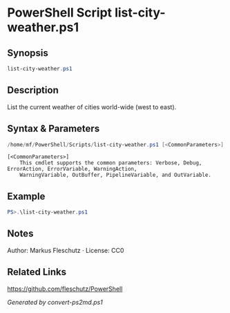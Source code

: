 # PowerShell Script list-city-weather.ps1

## Synopsis
```powershell
list-city-weather.ps1
```

## Description
List the current weather of cities world-wide (west to east).

## Syntax & Parameters
```powershell
/home/mf/PowerShell/Scripts/list-city-weather.ps1 [<CommonParameters>]
```

```
[<CommonParameters>]
    This cmdlet supports the common parameters: Verbose, Debug, ErrorAction, ErrorVariable, WarningAction, 
    WarningVariable, OutBuffer, PipelineVariable, and OutVariable.
```

## Example
```powershell
PS>.\list-city-weather.ps1
```


## Notes
Author: Markus Fleschutz · License: CC0

## Related Links
https://github.com/fleschutz/PowerShell

*Generated by convert-ps2md.ps1*
